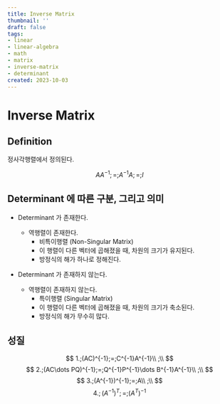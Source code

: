 ```yaml
---
title: Inverse Matrix
thumbnail: ''
draft: false
tags:
- linear
- linear-algebra
- math
- matrix
- inverse-matrix
- determinant
created: 2023-10-03
---
```


# Inverse Matrix

## Definition

정사각행렬에서 정의된다.

$$
AA^{-1};=;A^{-1}A;=;I
$$

## Determinant 에 따른 구분, 그리고 의미

* Determinant 가 존재한다.
  
  * 역행렬이 존재한다.
    * 비특이행렬 (Non-Singular Matrix)
    * 이 행렬이 다른 벡터에 곱해졌을 때, 차원의 크기가 유지된다.
    * 방정식의 해가 하나로 정해진다.
* Determinant 가 존재하지 않는다.
  
  * 역행렬이 존재하지 않는다.
    * 특이행렬 (Singular Matrix)
    * 이 행렬이 다른 벡터에 곱해졌을 때, 차원의 크기가 축소된다.
    * 방정식의 해가 무수히 많다.

## 성질

$$
1.;(AC)^{-1};=;C^{-1}A^{-1}\\ ;\\  
$$
$$
2.;(AC\dots PQ)^{-1};=;Q^{-1}P^{-1}\dots B^{-1}A^{-1}\\ ;\\
$$
$$
3.;(A^{-1})^{-1};=;A\\ ;\\
$$
$$
4.;(A^{-1})^T;=;(A^{T})^{-1}
$$
